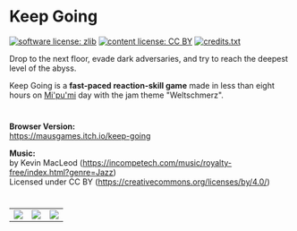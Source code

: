 # Keep Going

[![software license: zlib](material/readme/badge_license_software.svg)](LICENSE.txt)
[![content license: CC BY](material/readme/badge_license_content.svg)](https://creativecommons.org/licenses/by/4.0/)
[![credits.txt](material/readme/badge_credits.svg)](executable/data/credits.txt)

Drop to the next floor, evade dark adversaries, and try to reach the deepest level of the abyss.

Keep Going is a **fast-paced reaction-skill game** made in less than eight hours on [Mi'pu'mi][1] day with the jam theme "Weltschmerz".

#

**Browser Version:**  
<https://mausgames.itch.io/keep-going>

**Music:**  
by Kevin MacLeod (<https://incompetech.com/music/royalty-free/index.html?genre=Jazz>)  
Licensed under CC BY (<https://creativecommons.org/licenses/by/4.0/>)

#

<table>
    <tr>
        <td><a href="material/screenshots/keg_screen_001.jpg?raw=true"><img src="material/screenshots/keg_screen_001t.jpg"></a></td>
        <td><a href="material/screenshots/keg_screen_002.jpg?raw=true"><img src="material/screenshots/keg_screen_002t.jpg"></a></td>
        <td><a href="material/screenshots/keg_screen_003.jpg?raw=true"><img src="material/screenshots/keg_screen_003t.jpg"></a></td>
    </tr>
</table>

[1]: https://mipumi.com